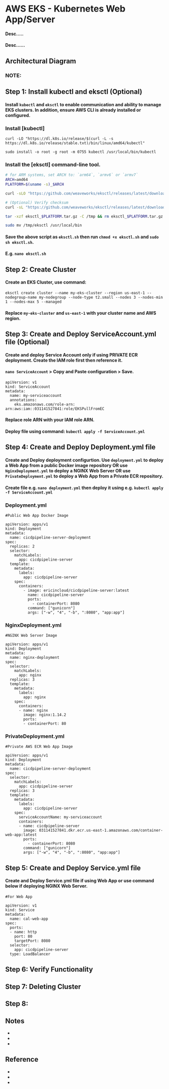 # AWS EKS - Kubernetes Web App/Server
#### Desc.....
#### Desc......

## Architectural Diagram


### NOTE: 

## Step 1: Install kubectl and eksctl (Optional)
#### Install `kubectl` and `eksctl` to enable communication and ability to manage EKS clusters. In addition, ensure AWS CLI is already installed or configured.

### Install [kubectl]

```
curl -LO "https://dl.k8s.io/release/$(curl -L -s https://dl.k8s.io/release/stable.txt)/bin/linux/amd64/kubectl"

sudo install -o root -g root -m 0755 kubectl /usr/local/bin/kubectl
```

### Install the [eksctl] command-line tool.


```bash
# for ARM systems, set ARCH to: `arm64`, `armv6` or `armv7`
ARCH=amd64
PLATFORM=$(uname -s)_$ARCH

curl -sLO "https://github.com/weaveworks/eksctl/releases/latest/download/eksctl_$PLATFORM.tar.gz"

# (Optional) Verify checksum
curl -sL "https://github.com/weaveworks/eksctl/releases/latest/download/eksctl_checksums.txt" | grep $PLATFORM | sha256sum --check

tar -xzf eksctl_$PLATFORM.tar.gz -C /tmp && rm eksctl_$PLATFORM.tar.gz

sudo mv /tmp/eksctl /usr/local/bin
```

#### Save the above script as `eksctl.sh` then run `chmod +x eksctl.sh` and `sudo sh eksctl.sh`.

#### E.g. `nano eksctl.sh`


## Step 2: Create Cluster
#### Create an EKS Cluster, use command:

```
eksctl create cluster --name my-eks-cluster --region us-east-1 --nodegroup-name my-nodegroup --node-type t2.small --nodes 3 --nodes-min 1 --nodes-max 5 --managed
```
#### Replace `my-eks-cluster` and `us-east-1` with your cluster name and AWS region.

## Step 3: Create and Deploy ServiceAccount.yml file (Optional)
#### Create and deploy Service Account only if using PRIVATE ECR deployment. Create the IAM role first then reference it.

#### `nano ServiceAccount` > Copy and Paste configuration > Save. 

```
apiVersion: v1
kind: ServiceAccount
metadata:
  name: my-serviceaccount
  annotations:
    eks.amazonaws.com/role-arn: arn:aws:iam::031141527841:role/EKSPullFromEC
```

#### Replace role ARN with your IAM role ARN.

#### Deploy file using command: `kubectl apply -f ServiceAccount.yml`

## Step 4: Create and Deploy Deployment.yml file
#### Create and Deploy deployment configurtion. Use `deployment.yml` to deploy a Web App from a public Docker image repository OR use `NginxDeployment.yml` to deploy a NGINX Web Server OR use `PrivateDeployment.yml` to deploy a Web App from a Private ECR repository. 

#### Create file e.g. `nano deployment.yml` then deploy it using e.g. `kubectl apply -f ServiceAccount.yml`

### Deployment.yml

```
#Public Web App Docker Image

apiVersion: apps/v1
kind: Deployment
metadata:
  name: cicdpipeline-server-deployment
spec:
  replicas: 2
  selector:
    matchLabels:
      app: cicdpipeline-server
  template:
    metadata:
      labels:
        app: cicdpipeline-server
    spec:
      containers:
        - image: ericincloud/cicdpipeline-server:latest
          name: cicdpipeline-server
          ports:
            - containerPort: 8080
          command: ["gunicorn"]
          args: ["-w", "4", "-b", ":8080", "app:app"]        
```

### NginxDeployment.yml

```
#NGINX Web Server Image

apiVersion: apps/v1
kind: Deployment
metadata:
  name: nginx-deployment
spec:
  selector:
    matchLabels:
      app: nginx
  replicas: 3
  template:
    metadata:
      labels:
        app: nginx
    spec:
      containers:
      - name: nginx
        image: nginx:1.14.2
        ports:
        - containerPort: 80
```

### PrivateDeployment.yml

```
#Private AWS ECR Web App Image

apiVersion: apps/v1
kind: Deployment
metadata:
  name: cicdpipeline-server-deployment
spec:
  selector:
    matchLabels:
      app: cicdpipeline-server
  replicas: 3
  template:
    metadata:
      labels:
        app: cicdpipeline-server
    spec:
      serviceAccountName: my-serviceaccount
      containers:
      - name: cicdpipeline-server
        image: 031141527841.dkr.ecr.us-east-1.amazonaws.com/container-web-app:latest
        ports:
          - containerPort: 8080
        command: ["gunicorn"]
        args: ["-w", "4", "-b", ":8080", "app:app"]
```

#### 

## Step 5: Create and Deploy Service.yml file
#### Create and Deploy Service.yml file if using Web App or use command below if deploying NGINX Web Server.

```
#For Web App 

apiVersion: v1
kind: Service
metadata:
  name: cal-web-app
spec:
  ports:
  - name: http
    port: 80
    targetPort: 8080
  selector:
    app: cicdpipeline-server
  type: LoadBalancer
```


## Step 6: Verify Functionality
#### 

## Step 7: Deleting Cluster
#### 

## Step 8: 
#### 

## Notes
* 
* 
* 

## Reference 
* 

* 

* 

